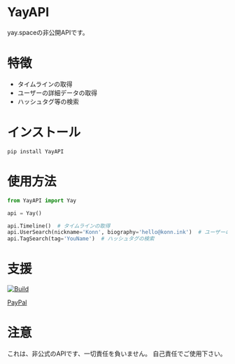 # YayAPI

yay.spaceの非公開APIです。

# 特徴

* タイムラインの取得
* ユーザーの詳細データの取得
* ハッシュタグ等の検索

# インストール
```
pip install YayAPI
```

# 使用方法

```python
from YayAPI import Yay

api = Yay()

api.Timeline()  # タイムラインの取得
api.UserSearch(nickname='Konn', biography='hello@konn.ink')  # ユーザーの検索
api.TagSearch(tag='YouName')  # ハッシュタグの検索
```
# 支援
[![Build](https://www.buymeacoffee.com/assets/img/custom_images/yellow_img.png)](https://www.buymeacoffee.com/Konn)

[PayPal](https://paypal.me/konnkoko)
# 注意

これは、非公式のAPIです、一切責任を負いません。 自己責任でご使用下さい。